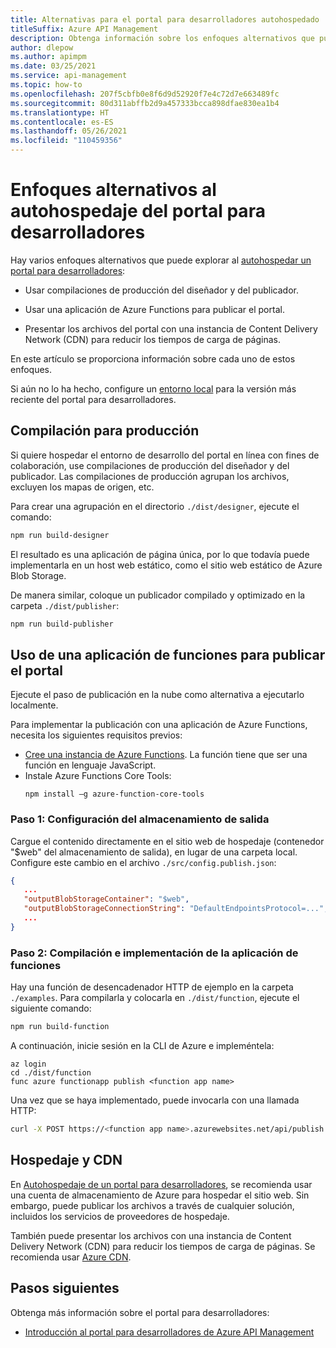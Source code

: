 ```yaml
---
title: Alternativas para el portal para desarrolladores autohospedado
titleSuffix: Azure API Management
description: Obtenga información sobre los enfoques alternativos que puede usar al autohospedar un portal para desarrolladores en Azure API Management.
author: dlepow
ms.author: apimpm
ms.date: 03/25/2021
ms.service: api-management
ms.topic: how-to
ms.openlocfilehash: 207f5cbfb0e8f6d9d52920f7e4c72d7e663489fc
ms.sourcegitcommit: 80d311abffb2d9a457333bcca898dfae830ea1b4
ms.translationtype: HT
ms.contentlocale: es-ES
ms.lasthandoff: 05/26/2021
ms.locfileid: "110459356"
---
```

# <a name="alternative-approaches-to-self-host-developer-portal"></a>Enfoques alternativos al autohospedaje del portal para desarrolladores

Hay varios enfoques alternativos que puede explorar al [autohospedar un portal para desarrolladores](developer-portal-self-host.md):

* Usar compilaciones de producción del diseñador y del publicador.

* Usar una aplicación de Azure Functions para publicar el portal.

* Presentar los archivos del portal con una instancia de Content Delivery Network (CDN) para reducir los tiempos de carga de páginas.

En este artículo se proporciona información sobre cada uno de estos enfoques. 

Si aún no lo ha hecho, configure un [entorno local](developer-portal-self-host.md#step-1-set-up-local-environment) para la versión más reciente del portal para desarrolladores.

## <a name="build-for-production"></a>Compilación para producción

Si quiere hospedar el entorno de desarrollo del portal en línea con fines de colaboración, use compilaciones de producción del diseñador y del publicador. Las compilaciones de producción agrupan los archivos, excluyen los mapas de origen, etc.

Para crear una agrupación en el directorio `./dist/designer`, ejecute el comando:

```sh
npm run build-designer
```

El resultado es una aplicación de página única, por lo que todavía puede implementarla en un host web estático, como el sitio web estático de Azure Blob Storage.

De manera similar, coloque un publicador compilado y optimizado en la carpeta `./dist/publisher`:

```sh
npm run build-publisher
```

## <a name="use-function-app-to-publish-the-portal"></a>Uso de una aplicación de funciones para publicar el portal

Ejecute el paso de publicación en la nube como alternativa a ejecutarlo localmente.

Para implementar la publicación con una aplicación de Azure Functions, necesita los siguientes requisitos previos:

- [Cree una instancia de Azure Functions](../azure-functions/functions-get-started.md). La función tiene que ser una función en lenguaje JavaScript.
- Instale Azure Functions Core Tools:
    ```console
    npm install –g azure-function-core-tools
    ```

### <a name="step-1-configure-output-storage"></a>Paso 1: Configuración del almacenamiento de salida

Cargue el contenido directamente en el sitio web de hospedaje (contenedor "$web" del almacenamiento de salida), en lugar de una carpeta local. Configure este cambio en el archivo `./src/config.publish.json`:

```json
{
   ...
   "outputBlobStorageContainer": "$web",
   "outputBlobStorageConnectionString": "DefaultEndpointsProtocol=...",
   ...
}
```

### <a name="step-2-build-and-deploy-the-function-app"></a>Paso 2: Compilación e implementación de la aplicación de funciones

Hay una función de desencadenador HTTP de ejemplo en la carpeta `./examples`. Para compilarla y colocarla en `./dist/function`, ejecute el siguiente comando:

```sh
npm run build-function
```

A continuación, inicie sesión en la CLI de Azure e impleméntela:

```azurecli
az login
cd ./dist/function
func azure functionapp publish <function app name>
```

Una vez que se haya implementado, puede invocarla con una llamada HTTP:

```sh
curl -X POST https://<function app name>.azurewebsites.net/api/publish
```

## <a name="hosting-and-cdn"></a>Hospedaje y CDN

En [Autohospedaje de un portal para desarrolladores](developer-portal-self-host.md), se recomienda usar una cuenta de almacenamiento de Azure para hospedar el sitio web. Sin embargo, puede publicar los archivos a través de cualquier solución, incluidos los servicios de proveedores de hospedaje.

También puede presentar los archivos con una instancia de Content Delivery Network (CDN) para reducir los tiempos de carga de páginas. Se recomienda usar [Azure CDN](https://azure.microsoft.com/services/cdn/).

## <a name="next-steps"></a>Pasos siguientes

Obtenga más información sobre el portal para desarrolladores:

- [Introducción al portal para desarrolladores de Azure API Management](api-management-howto-developer-portal.md)
